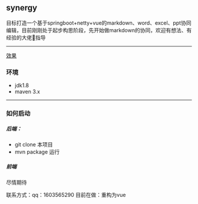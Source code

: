 ## synergy
目标打造一个基于springboot+netty+vue的markdown、word、excel、ppt协同编辑，目前刚刚处于起步构思阶段，先开始做markdown的协同，欢迎有想法、有经验的大佬🧍‍️指导

___
[效果](https://github.com/NiuXiangQian/synergy/blob/master/image/demo.png)
### 环境
- jdk1.8
- maven 3.x
---
### 如何启动
##### 后端：
- git clone 本项目
- mvn package
运行

##### 前端 
尽情期待

联系方式：qq：1603565290
目前在做：重构为vue
